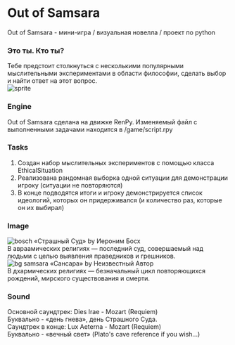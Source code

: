 # Out of Samsara
Out of Samsara - мини-игра / визуальная новелла / проект по python  
### Это ты. Кто ты?
Тебе предстоит столкнуться с несколькими популярными мыслительными экспериментами в области философии, сделать выбор и найти ответ на этот вопрос.  
![sprite](https://github.com/d010r3s/out-of-samsara/assets/104917935/cf032a82-3d1d-4094-8946-a5fd52b190d2)
### Engine
Out of Samsara сделана на движке RenPy. Изменяемый файл с выполненными задачами находится в /game/script.rpy  
### Tasks
1. Создан набор мыслительных экспериментов с помощью класса EthicalSituation
2. Реализована рандомная выборка одной ситуации для демонстрации игроку (ситуации не повторяются)
3. В конце подводятся итоги и игроку демонстрируется список идеологий, которых он придерживался (и количество раз, которые он их выбирал)
### Image
![bosch](https://github.com/d010r3s/out-of-samsara/assets/104917935/5123d84a-073b-4f0e-b557-2b1397e43a6c)
«Страшный Суд» by Иероним Босх  
В авраамических религиях — последний суд, совершаемый над людьми с целью выявления праведников и грешников.  
![bg samsara](https://github.com/d010r3s/out-of-samsara/assets/104917935/6c581442-d9fe-4a39-92b2-d3475cf8a5b9)
«Сансара» by Неизвестный Автор  
В дхармических религиях — безначальный цикл повторяющихся рождений, мирского существования и смерти.  
### Sound
Основной саундтрек: Dies Irae - Mozart (Requiem)  
Буквально - «день гнева», день Страшного Суда.  
Саундтрек в конце: Lux Aeterna - Mozart (Requiem)  
Буквально - «вечный свет» (Plato's cave reference if you wish...)  
